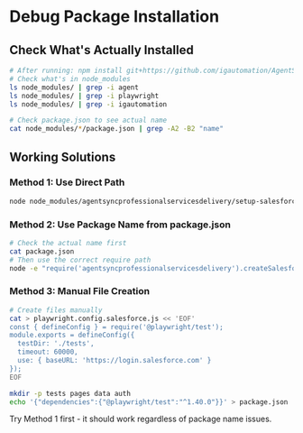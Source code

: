 # Debug Package Installation

## Check What's Actually Installed

```bash
# After running: npm install git+https://github.com/igautomation/AgentSyncDelivery.git
# Check what's in node_modules
ls node_modules/ | grep -i agent
ls node_modules/ | grep -i playwright
ls node_modules/ | grep -i igautomation

# Check package.json to see actual name
cat node_modules/*/package.json | grep -A2 -B2 "name"
```

## Working Solutions

### Method 1: Use Direct Path
```bash
node node_modules/agentsyncprofessionalservicesdelivery/setup-salesforce-project.js
```

### Method 2: Use Package Name from package.json
```bash
# Check the actual name first
cat package.json
# Then use the correct require path
node -e "require('agentsyncprofessionalservicesdelivery').createSalesforceProject()"
```

### Method 3: Manual File Creation
```bash
# Create files manually
cat > playwright.config.salesforce.js << 'EOF'
const { defineConfig } = require('@playwright/test');
module.exports = defineConfig({
  testDir: './tests',
  timeout: 60000,
  use: { baseURL: 'https://login.salesforce.com' }
});
EOF

mkdir -p tests pages data auth
echo '{"dependencies":{"@playwright/test":"^1.40.0"}}' > package.json
```

Try Method 1 first - it should work regardless of package name issues.